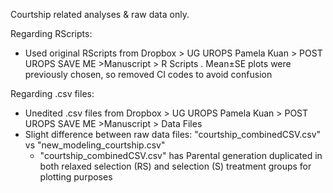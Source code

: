 Courtship related analyses & raw data only. 

Regarding RScripts:
- Used original RScripts from Dropbox > UG UROPS Pamela Kuan > POST UROPS SAVE ME >Manuscript > R Scripts . Mean±SE plots were previously chosen, so removed CI codes to avoid confusion

Regarding .csv files:
- Unedited .csv files from Dropbox > UG UROPS Pamela Kuan > POST UROPS SAVE ME >Manuscript > Data Files
-  Slight difference between raw data files: "courtship_combinedCSV.csv" vs "new_modeling_courtship.csv"
   - "courtship_combinedCSV.csv" has Parental generation  duplicated in both relaxed selection (RS) and selection (S)  treatment groups for plotting purposes
